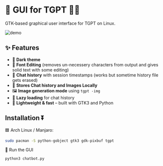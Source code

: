 # 🎨 GUI for TGPT 🧠💬
GTK-based graphical user interface for TGPT on Linux.

![demo](UI-preview.gif)

## ✨ Features
- 🌙 **Dark theme** 
- 💬 **Font Editing** (removes un-necessery characters from output and gives solid text with some editing)
-  💬 **Chat history** with session timestamps (works but sometime history file gets erased)
- 💬 **Stores Chat history and Images Locally**
- 🖼️ **Image generation mode** using `tgpt -img`
- 🔄 **Lazy loading** for chat history
- 🚀 **Lightweight & fast** – built with GTK3 and Python

## Installation ⏬

🟦 Arch Linux / Manjaro:
```sh
sudo pacman -S python-gobject gtk3 gdk-pixbuf tgpt
```
🚀 Run the GUI
```sh
python3 chatbot.py
```
